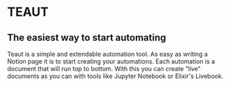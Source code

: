 # TEAUT

## The easiest way to start automating

Teaut is a simple and extendable automation tool. As easy as writing a Notion page it is to start creating your automations. Each automation is a document that will run top to bottom. With this you can create "live" documents as you can with tools like Jupyter Notebook or Elixir's Livebook. 